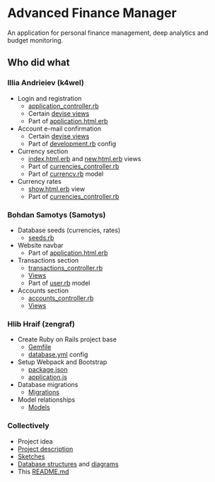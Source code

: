 # Advanced Finance Manager
An application for personal finance management, deep analytics and budget monitoring.

## Who did what

### Illia Andrieiev (k4wel)

- Login and registration
  - [application_controller.rb](app/controllers/application_controller.rb)
  - Certain [devise views](app/views/devise)
  - Part of [application.html.erb](app/views/layouts/application.html.erb)
- Account e-mail confirmation
  - Certain [devise views](app/views/devise)
  - Part of [development.rb](config/environments/development.rb) config
- Currency section
  - [index.html.erb](app/views/currencies/index.html.erb) and [new.html.erb](app/views/currencies/new.html.erb) views
  - Part of [currencies_controller.rb](app/controllers/currencies_controller.rb)
  - Part of [currency.rb](app/models/currency.rb) model
- Currency rates
  - [show.html.erb](app/views/currencies/show.html.erb) view
  - Part of [currencies_controller.rb](app/controllers/currencies_controller.rb)

### Bohdan Samotys (Samotys)

- Database seeds (currencies, rates)
  - [seeds.rb](db/seeds.rb)
- Website navbar
  - Part of [application.html.erb](app/views/layouts/application.html.erb)
- Transactions section
  - [transactions_controller.rb](app/controllers/transactions_controller.rb)
  - [Views](app/views/transactions)
  - Part of [user.rb](app/models/user.rb) model
- Accounts section
  - [accounts_controller.rb](app/controllers/accounts_controller.rb)
  - [Views](app/views/accounts)

### Hlib Hraif (zengraf)

- Create Ruby on Rails project base
  - [Gemfile](Gemfile)
  - [database.yml](config/database.yml) config
- Setup Webpack and Bootstrap
  - [package.json](package.json)
  - [application.js](app/javascript/packs/application.js)
- Database migrations
  - [Migrations](db/migrate)
- Model relationships
  - [Models](app/models)

### Collectively

- Project idea
- [Project description](description_pl.pdf)
- [Sketches](design.sketch)
- [Database structures](https://dbdiagram.io/d/600f002780d742080a37c8fb) and [diagrams](diagrams.mdj)
- This [README.md](README.md)